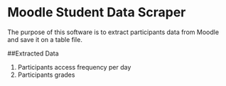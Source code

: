 # Moodle Student Data Scraper
The purpose of this software is to extract participants data from Moodle and save it on a table file.

##Extracted Data
1. Participants access frequency per day
2. Participants grades
